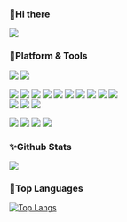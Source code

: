 <!--
**yx637718/yx637718** is a ✨ _special_ ✨ repository because its `README.md` (this file) appears on your GitHub profile.

Here are some ideas to get you started:

- 🔭 I’m currently working on ...
- 🌱 I’m currently learning ...
- 👯 I’m looking to collaborate on ...
- 🤔 I’m looking for help with ...
- 💬 Ask me about ...
- 📫 How to reach me: ...
- 😄 Pronouns: ...
- ⚡ Fun fact: ...
-->

### 👋Hi there
![](http://antzuhl.cn:4000/get/@yx637718.readme)

### 👾Platform & Tools

![](https://img.shields.io/badge/Windows-10-292e33?style=flat&logo=Windows&logoColor=ffffff)
![](https://img.shields.io/badge/Microsoft-Office-D83B01?style=flat&logo=Microsoft-Office&logoColor=ffffff) 

![](https://img.shields.io/badge/-Git-F05032?style=flat&logo=Git&logoColor=ffffff)
![](https://img.shields.io/badge/-Github-181717?style=flat&logo=Github&logoColor=ffffff)
![](https://img.shields.io/badge/-Bitbucket-0052CC?style=flat&logo=Bitbucket&logoColor=ffffff)
![](https://img.shields.io/badge/-RStudio-75aadb?style=flat&logo=RStudio&logoColor=ffffff)
![](https://img.shields.io/badge/-Anaconda-42B029?style=flat&logo=Anaconda&logoColor=ffffff)
![](https://img.shields.io/badge/-Visual%20Studio-007acc?style=flat&logo=Visual-Studio-Code&logoColor=ffffff)
![](https://img.shields.io/badge/-SAS-003791?style=flat)
![](https://img.shields.io/badge/-R-276dc3?style=flat&logo=R&logoColor=ffffff)
![](https://img.shields.io/badge/-Python-3776ab?style=flat&logo=Python&logoColor=ffffff)
![](https://img.shields.io/badge/-Markdown-000000?style=flat&logo=Markdown&logoColor=ffffff)  
![](https://img.shields.io/badge/-CSS3-1572B6?style=flat&logo=CSS3&logoColor=ffffff)
![](https://img.shields.io/badge/-HTML5-E34F26?style=flat&logo=HTML5&logoColor=ffffff)
![](https://img.shields.io/badge/-KNIME-F7D900?style=flat)

![](https://img.shields.io/badge/Adobe-Photoshop-31a8ff?style=flat&logo=Adobe-Photoshop&logoColor=ffffff)
![](https://img.shields.io/badge/Adobe-Illustrator-ff9a00?style=flat&logo=Adobe-Illustrator&logoColor=ffffff)
![](https://img.shields.io/badge/-Steam-000000?style=flat&logo=Steam&logoColor=ffffff)
![](https://img.shields.io/badge/-Pokémon-FFCB05?style=flat&logo=Pokémon&logoColor=ffffff)

### ✨Github Stats
![](https://github-readme-stats.vercel.app/api?username=yx637718&theme=buefy&show_icons=true&hide_title=true)

### 🐢Top Languages
[![Top Langs](https://github-readme-stats.vercel.app/api/top-langs/?username=yx637718&theme=vue&layout=compact&hide_title=true)](https://github.com/anuraghazra/github-readme-stats)




